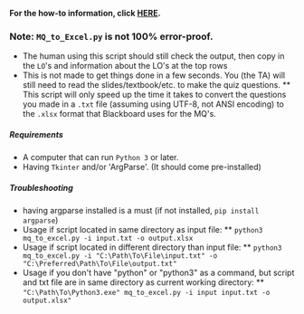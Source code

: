 **For the how-to information, click [HERE](https://github.com/rw4523/IS4523_TAScripts/blob/master/MQ_Scripts/README.md#mq_to_excelpy).**

### Note: `MQ_to_Excel.py` is not 100% error-proof. 
   * The human using this script should still check the output, then copy in the `LO`'s and information about the LO's at the top rows
   * This is not made to get things done in a few seconds. You (the TA) will still need to read the slides/textbook/etc. to make the quiz questions.
   ** This script will only speed up the time it takes to convert the questions you made 
   in a `.txt` file (assuming using UTF-8, not ANSI encoding) to the `.xlsx` format that Blackboard uses for the MQ's. 

##### Requirements
   * A computer that can run `Python 3` or later. 
   * Having `Tkinter` and/or 'ArgParse'. (It should come pre-installed)
   
##### Troubleshooting
   * having argparse installed is a must (if not installed, `pip install argparse`)
   * Usage if script located in same directory as input file: 
     ** `python3 mq_to_excel.py -i input.txt -o output.xlsx`
   * Usage if script located in different directory than input file:
     ** `python3 mq_to_excel.py -i "C:\Path\To\File\input.txt" -o "C:\Preferred\Path\To\File\output.txt"`
   * Usage if you don't have "python" or "python3" as a command, but script and txt file are in same directory as current working directory:
     ** `"C:\Path\To\Python3.exe" mq_to_excel.py -i input input.txt -o output.xlsx"`

